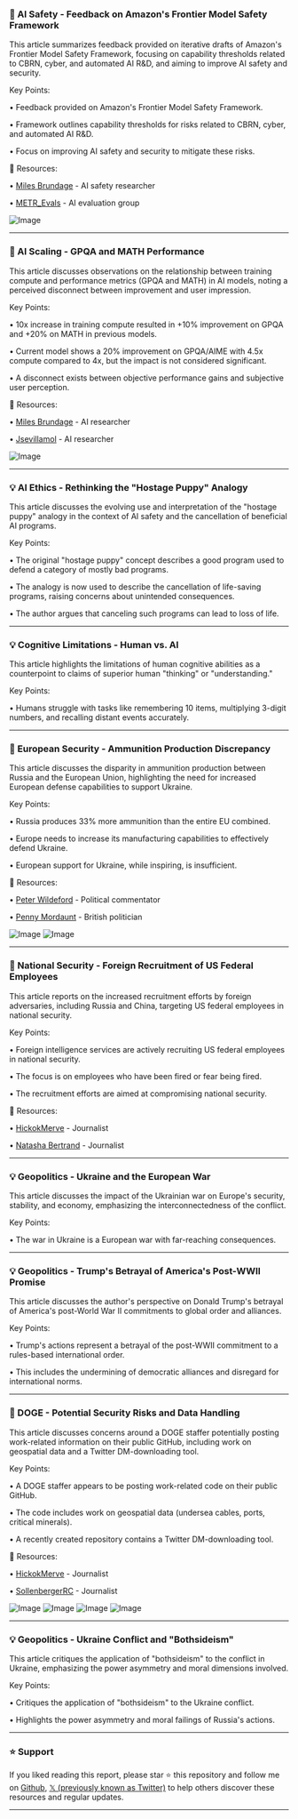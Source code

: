 ### 🤖 AI Safety - Feedback on Amazon's Frontier Model Safety Framework

This article summarizes feedback provided on iterative drafts of Amazon's Frontier Model Safety Framework, focusing on capability thresholds related to CBRN, cyber, and automated AI R&D, and aiming to improve AI safety and security.

Key Points:

• Feedback provided on Amazon's Frontier Model Safety Framework.

• Framework outlines capability thresholds for risks related to CBRN, cyber, and automated AI R&D.

•  Focus on improving AI safety and security to mitigate these risks.


🔗 Resources:

• [Miles Brundage](https://x.com/Miles_Brundage) - AI safety researcher

• [METR_Evals](https://x.com/METR_Evals) - AI evaluation group

![Image](https://pbs.twimg.com/media/Gk55_kYbQAMDnar?format=png&name=small)


---

### 🤖 AI Scaling -  GPQA and MATH Performance

This article discusses observations on the relationship between training compute and performance metrics (GPQA and MATH) in AI models, noting a perceived disconnect between improvement and user impression.

Key Points:

• 10x increase in training compute resulted in +10% improvement on GPQA and +20% on MATH in previous models.

• Current model shows a 20% improvement on GPQA/AIME with 4.5x compute compared to 4x, but the impact is not considered significant.

• A disconnect exists between objective performance gains and subjective user perception.


🔗 Resources:

• [Miles Brundage](https://x.com/Miles_Brundage) - AI researcher

• [Jsevillamol](https://x.com/Jsevillamol) - AI researcher

![Image](https://pbs.twimg.com/media/Gk6QVGpWkAAczg8?format=jpg&name=small)


---

### 💡 AI Ethics - Rethinking the "Hostage Puppy" Analogy

This article discusses the evolving use and interpretation of the "hostage puppy" analogy in the context of AI safety and the cancellation of beneficial AI programs.

Key Points:

• The original "hostage puppy" concept describes a good program used to defend a category of mostly bad programs.

• The analogy is now used to describe the cancellation of life-saving programs, raising concerns about unintended consequences.

•  The author argues that canceling such programs can lead to loss of life.


---

### 💡 Cognitive Limitations - Human vs. AI

This article highlights the limitations of human cognitive abilities as a counterpoint to claims of superior human "thinking" or "understanding."

Key Points:

• Humans struggle with tasks like remembering 10 items, multiplying 3-digit numbers, and recalling distant events accurately.


---

### 🤖 European Security -  Ammunition Production Discrepancy

This article discusses the disparity in ammunition production between Russia and the European Union, highlighting the need for increased European defense capabilities to support Ukraine.

Key Points:

• Russia produces 33% more ammunition than the entire EU combined.

•  Europe needs to increase its manufacturing capabilities to effectively defend Ukraine.

•  European support for Ukraine, while inspiring, is insufficient.


🔗 Resources:

• [Peter Wildeford](https://x.com/peterwildeford) - Political commentator

• [Penny Mordaunt](https://x.com/PennyMordaunt) - British politician

![Image](https://pbs.twimg.com/media/Gk54hdbWYAAyuRV?format=jpg&name=small)
![Image](https://pbs.twimg.com/media/Gk54hdSX0AAx55S?format=jpg&name=small)


---

### 🤖 National Security - Foreign Recruitment of US Federal Employees

This article reports on the increased recruitment efforts by foreign adversaries, including Russia and China, targeting US federal employees in national security.

Key Points:

• Foreign intelligence services are actively recruiting US federal employees in national security.

•  The focus is on employees who have been fired or fear being fired.

• The recruitment efforts are aimed at compromising national security.


🔗 Resources:

• [HickokMerve](https://x.com/HickokMerve) - Journalist

• [Natasha Bertrand](https://x.com/NatashaBertrand) - Journalist


---

### 💡 Geopolitics - Ukraine and the European War

This article discusses the impact of the Ukrainian war on Europe's security, stability, and economy, emphasizing the interconnectedness of the conflict.

Key Points:

• The war in Ukraine is a European war with far-reaching consequences.


---

### 💡 Geopolitics - Trump's Betrayal of America's Post-WWII Promise

This article discusses the author's perspective on Donald Trump's betrayal of America's post-World War II commitments to global order and alliances.

Key Points:

• Trump's actions represent a betrayal of the post-WWII commitment to a rules-based international order.

•  This includes the undermining of democratic alliances and disregard for international norms.


---

### 🤖 DOGE - Potential Security Risks and Data Handling

This article discusses concerns around a DOGE staffer potentially posting work-related information on their public GitHub, including work on geospatial data and a Twitter DM-downloading tool.

Key Points:

• A DOGE staffer appears to be posting work-related code on their public GitHub.

• The code includes work on geospatial data (undersea cables, ports, critical minerals).

• A recently created repository contains a Twitter DM-downloading tool.


🔗 Resources:

• [HickokMerve](https://x.com/HickokMerve) - Journalist

• [SollenbergerRC](https://x.com/SollenbergerRC) - Journalist

![Image](https://pbs.twimg.com/media/Gk6NWiKXIAAa75r?format=jpg&name=small)
![Image](https://pbs.twimg.com/media/Gk6NWiNXIAAvEtD?format=jpg&name=360x360)
![Image](https://pbs.twimg.com/media/Gk6NWiOW4AAP4ju?format=jpg&name=360x360)
![Image](https://pbs.twimg.com/media/Gk6NqbjWQAAYS6_?format=jpg&name=360x360)


---

### 💡 Geopolitics -  Ukraine Conflict and "Bothsideism"

This article critiques the application of "bothsideism" to the conflict in Ukraine, emphasizing the power asymmetry and moral dimensions involved.

Key Points:

• Critiques the application of "bothsideism" to the Ukraine conflict.

• Highlights the power asymmetry and moral failings of Russia's actions.


---

### ⭐️ Support

If you liked reading this report, please star ⭐️ this repository and follow me on [Github](https://github.com/Drix10), [𝕏 (previously known as Twitter)](https://x.com/DRIX_10_) to help others discover these resources and regular updates.

---